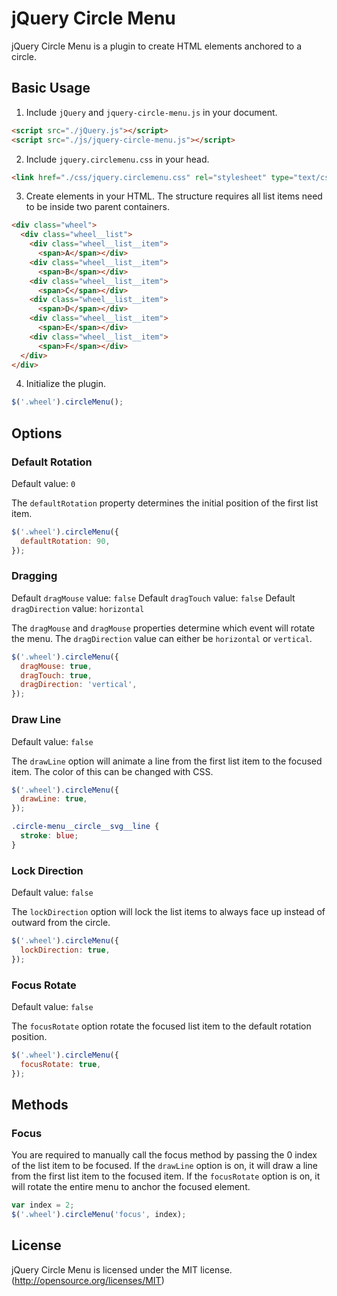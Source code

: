 # jQuery Circle Menu

jQuery Circle Menu is a plugin to create HTML elements anchored to a circle.

## Basic Usage
1. Include `jQuery` and `jquery-circle-menu.js` in your document.

```html
<script src="./jQuery.js"></script>
<script src="./js/jquery-circle-menu.js"></script>
```

2. Include  `jquery.circlemenu.css` in your head.

```html
<link href="./css/jquery.circlemenu.css" rel="stylesheet" type="text/css" media="screen" />
```

3. Create elements in your HTML. The structure requires all list items need to be inside two parent containers.

```html
<div class="wheel">
  <div class="wheel__list">
    <div class="wheel__list__item">
      <span>A</span></div>
    <div class="wheel__list__item">
      <span>B</span></div>
    <div class="wheel__list__item">
      <span>C</span></div>
    <div class="wheel__list__item">
      <span>D</span></div>
    <div class="wheel__list__item">
      <span>E</span></div>
    <div class="wheel__list__item">
      <span>F</span></div>
  </div>
</div>
```

4. Initialize the plugin.

```javascript
$('.wheel').circleMenu();
```

## Options

### Default Rotation

Default value: `0`

The `defaultRotation` property determines the initial position of the first list item. 

```javascript
$('.wheel').circleMenu({
  defaultRotation: 90,
});
```

### Dragging

Default `dragMouse` value: `false`
Default `dragTouch` value: `false`
Default `dragDirection` value: `horizontal`

The `dragMouse` and `dragMouse` properties determine which event will rotate the menu. The `dragDirection` value can either be `horizontal` or `vertical`.

```javascript
$('.wheel').circleMenu({
  dragMouse: true,
  dragTouch: true, 
  dragDirection: 'vertical',
});
```

### Draw Line

Default value: `false`

The `drawLine` option will animate a line from the first list item to the focused item. The color of this can be changed with CSS.

```javascript
$('.wheel').circleMenu({
  drawLine: true,
});
```

```css
.circle-menu__circle__svg__line {
  stroke: blue;
}
```

### Lock Direction

Default value: `false`

The `lockDirection` option will lock the list items to always face up instead of outward from the circle.

```javascript
$('.wheel').circleMenu({
  lockDirection: true,
});
```

### Focus Rotate

Default value: `false`

The `focusRotate` option rotate the focused list item to the default rotation position.

```javascript
$('.wheel').circleMenu({
  focusRotate: true,
});
```

## Methods

### Focus

You are required to manually call the focus method by passing the 0 index of the list item to be focused. If the `drawLine` option is on, it will draw a line from the first list item to the focused item. If the `focusRotate` option is on, it will rotate the entire menu to anchor the focused element. 

```javascript
var index = 2;
$('.wheel').circleMenu('focus', index);
```

## License
jQuery Circle Menu is licensed under the MIT license. (http://opensource.org/licenses/MIT)
